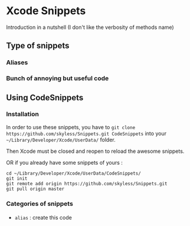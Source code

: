 # Xcode Snippets

Introduction in a nutshell (I don't like the verbosity of methods name)

## Type of snippets

### Aliases

### Bunch of annoying but useful code

## Using CodeSnippets

### Installation

In order to use these snippets, you have to `git clone https://github.com/skyless/Snippets.git CodeSnippets` into your `~/Library/Developer/Xcode/UserData/` folder.

Then Xcode must be closed and reopen to reload the awesome snippets.

OR if you already have some snippets of yours :

```
cd ~/Library/Developer/Xcode/UserData/CodeSnippets/
git init
git remote add origin https://github.com/skyless/Snippets.git
git pull origin master
```

### Categories of snippets

#### 

* `alias` : create this code